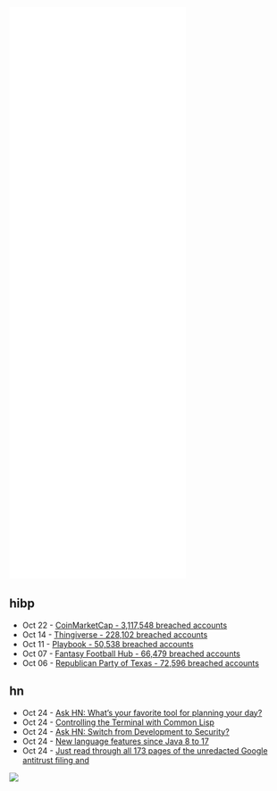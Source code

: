 ![Metrics](https://raw.githubusercontent.com/phixion/phixion/master/metrics.svg)

## hibp

<!--
for https://github.com/phixion/phixion/blob/main/.github/workflows/feeds.yml
-->
<!--START_SECTION:haveibeenpwnd-->
- Oct 22 - [CoinMarketCap - 3,117,548 breached accounts](https://haveibeenpwned.com/PwnedWebsites#CoinMarketCap)
- Oct 14 - [Thingiverse - 228,102 breached accounts](https://haveibeenpwned.com/PwnedWebsites#Thingiverse)
- Oct 11 - [Playbook - 50,538 breached accounts](https://haveibeenpwned.com/PwnedWebsites#Playbook)
- Oct 07 - [Fantasy Football Hub - 66,479 breached accounts](https://haveibeenpwned.com/PwnedWebsites#FantasyFootballHub)
- Oct 06 - [Republican Party of Texas - 72,596 breached accounts](https://haveibeenpwned.com/PwnedWebsites#RepublicanPartyOfTexas)
<!--END_SECTION:haveibeenpwnd-->

## hn

<!--
for https://github.com/phixion/phixion/blob/main/.github/workflows/feeds.yml
-->
<!--START_SECTION:hn-->
- Oct 24 - [Ask HN: What’s your favorite tool for planning your day?](https://news.ycombinator.com/item?id=28979602)
- Oct 24 - [Controlling the Terminal with Common Lisp](https://turtleware.eu/posts/Controlling-the-terminal.html)
- Oct 24 - [Ask HN: Switch from Development to Security?](https://news.ycombinator.com/item?id=28979231)
- Oct 24 - [New language features since Java 8 to 17](https://advancedweb.hu/new-language-features-since-java-8-to-17/)
- Oct 24 - [Just read through all 173 pages of the unredacted Google antitrust filing and](https://twitter.com/fasterthanlime/status/1452053938195341314)
<!--END_SECTION:hn-->

<!--
for https://yhype.me
-->
![](https://hit.yhype.me/github/profile?user_id=13013670)
